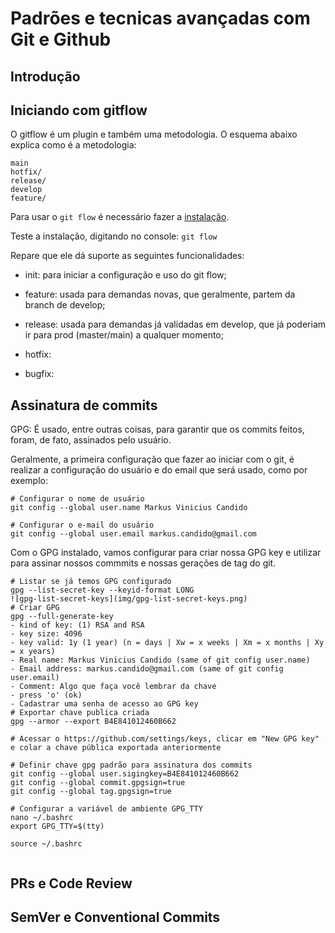 # Padrões e tecnicas avançadas com Git e Github

## Introdução

## Iniciando com gitflow
O gitflow é um plugin e também uma metodologia.
O esquema abaixo explica como é a metodologia:
```
main
hotfix/
release/
develop
feature/

```

Para usar o `git flow` é necessário fazer a [instalação](https://github.com/petervanderdoes/gitflow-avh/wiki/Installation).

Teste a instalação, digitando no console:
`git flow`

Repare que ele dá suporte as seguintes funcionalidades:
- init: para iniciar a configuração e uso do git flow;

- feature: usada para demandas novas, que geralmente, partem da branch de develop;

- release: usada para demandas já validadas em develop, que já poderiam ir para prod (master/main) a qualquer momento;

- hotfix:

- bugfix: 
## Assinatura de commits

GPG: É usado, entre outras coisas, para garantir que os commits feitos, foram, de fato, assinados pelo usuário.

Geralmente, a primeira configuração que fazer ao iniciar com o git, é realizar a configuração do usuário e do email que será usado, como por exemplo:

```
# Configurar o nome de usuário
git config --global user.name Markus Vinicius Candido

# Configurar o e-mail do usuário
git config --global user.email markus.candido@gmail.com
```

Com o GPG instalado, vamos configurar para criar nossa GPG key e utilizar para assinar nossos commmits e nossas gerações de tag do git.

```
# Listar se já temos GPG configurado
gpg --list-secret-key --keyid-format LONG
![gpg-list-secret-keys](img/gpg-list-secret-keys.png)
# Criar GPG
gpg --full-generate-key
- kind of key: (1) RSA and RSA
- key size: 4096
- key valid: 1y (1 year) (n = days | Xw = x weeks | Xm = x months | Xy = x years)
- Real name: Markus Vinicius Candido (same of git config user.name)
- Email address: markus.candido@gmail.com (same of git config user.email)
- Comment: Algo que faça você lembrar da chave
- press 'o' (ok)
- Cadastrar uma senha de acesso ao GPG key
# Exportar chave publica criada
gpg --armor --export B4E841012460B662

# Acessar o https://github.com/settings/keys, clicar em "New GPG key" e colar a chave pública exportada anteriormente

# Definir chave gpg padrão para assinatura dos commits
git config --global user.sigingkey=B4E841012460B662
git config --global commit.gpgsign=true
git config --global tag.gpgsign=true

# Configurar a variável de ambiente GPG_TTY
nano ~/.bashrc
export GPG_TTY=$(tty)

source ~/.bashrc


```
## PRs e Code Review

## SemVer e Conventional Commits
